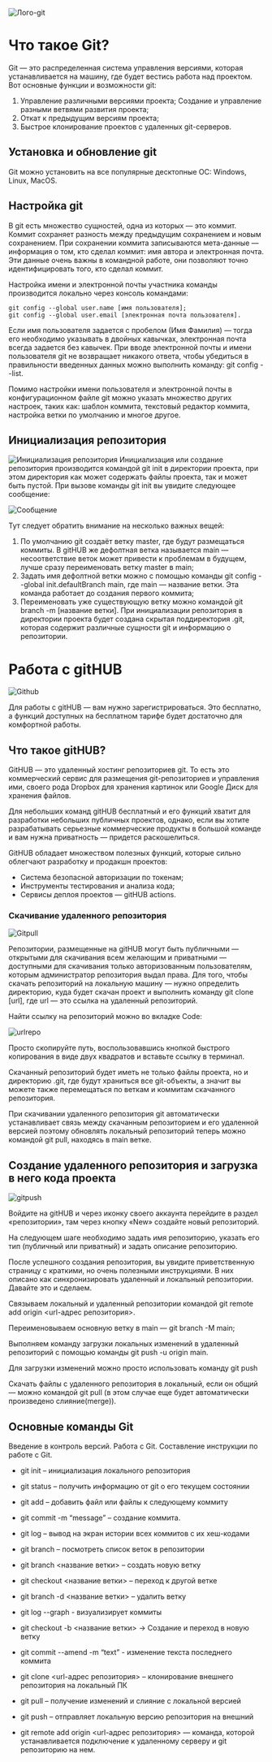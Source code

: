 ![Лого-git](images/logo_git.jpg)
# Что такое Git?


Git — это распределенная система управления версиями, которая устанавливается на машину, где будет вестись работа над проектом.  Вот основные функции и возможности git:

1. Управление различными версиями проекта;
Создание и управление разными ветвями развития проекта;
2. Откат к предыдущим версиям проекта;
3. Быстрое клонирование проектов с удаленных git-серверов.


## Установка и обновление git
Git можно установить на все популярные десктопные ОС: Windows, Linux, MacOS. 



## Настройка git
В git есть множество сущностей, одна из которых — это коммит. Коммит сохраняет разность между предыдущим сохранением и новым сохранением. При сохранении коммита записываются мета-данные — информация о том, кто сделал коммит: имя автора и электронная почта. Эти данные очень важны в командной работе, они позволяют точно идентифицировать того, кто сделал коммит.

Настройка имени и электронной почты участника команды производится локально через консоль командами:
```
git config --global user.name [имя пользователя];
git config --global user.email [электронная почта пользователя].
```
Если имя пользователя задается с пробелом (Имя Фамилия) — тогда его необходимо указывать в двойных кавычках, электронная почта всегда задается без кавычек. При вводе электронной почты и имени пользователя git не возвращает никакого ответа, чтобы убедиться в правильности введенных данных можно выполнить команду: git config --list.


Помимо настройки имени пользователя и электронной почты в конфигурационном файле git можно указать множество других настроек, таких как: шаблон коммита, текстовый редактор коммита, настройка ветки по умолчанию и многое другое. 



## Инициализация репозитория
![Инициализация репозитория](images/ini_git.png)
Инициализация или создание репозитория производится командой git init в директории проекта, при этом директория как может содержать файлы проекта, так и может быть пустой. При вызове команды git init вы увидите следующее сообщение:

![Сообщение](images/msg.png)


Тут следует обратить внимание на несколько важных вещей:

1. По умолчанию git создаёт ветку master, где будут размещаться коммиты. В gitHUB же дефолтная ветка называется main — несоответствие веток может привести к проблемам в будущем, лучше сразу переименовать ветку master в main;
2. Задать имя дефолтной ветки можно с помощью команды git config --global init.defaultBranch main, где main — название ветки. Эта команда работает до создания первого коммита;
3. Переименовать уже существующую ветку можно командой git branch -m [название ветки].
При инициализации репозитория в директории проекта будет создана скрытая поддиректория .git, которая содержит различные сущности git и информацию о репозитории.

# Работа с gitHUB

![Github](images/GitHub.png)

Для работы с gitHUB — вам нужно зарегистрироваться. Это бесплатно, а функций доступных на бесплатном тарифе будет достаточно для комфортной работы. 

## Что такое gitHUB?

GitHUB — это удаленный хостинг репозиториев git. То есть это коммерческий сервис для размещения git-репозиториев и управления ими, своего рода Dropbox для хранения картинок или Google Диск для хранения файлов.

Для небольших команд gitHUB бесплатный и его функций хватит для разработки небольших публичных проектов, однако, если вы хотите разрабатывать серьезные коммерческие продукты в большой команде и вам нужна приватность — придется раскошелиться.

GitHUB обладает множеством полезных функций, которые сильно облегчают разработку и продакшн проектов:

* Система безопасной авторизации по токенам;
* Инструменты тестирования и анализа кода;
* Сервисы деплоя проектов — gitHUB actions.

### Скачивание удаленного репозитория ###

![Gitpull](images/gitpull.png)

Репозитории, размещенные на gitHUB могут быть публичными — открытыми для скачивания всем желающим и приватными — доступными для скачивания только авторизованным пользователям, которым администратор репозитория выдал права. Для того, чтобы скачать репозиторий на локальную машину — нужно определить директорию, куда будет скачан проект и выполнить команду git clone [url], где url — это ссылка на удаленный репозиторий.

Найти ссылку на репозиторий можно во вкладке Code:

![urlrepo](images/urlrepo.png)

Просто скопируйте путь, воспользовавшись кнопкой быстрого копирования в виде двух квадратов и вставьте ссылку в терминал.


Скачанный репозиторий будет иметь не только файлы проекта, но и директорию .git, где будут храниться все git-объекты, а значит вы можете также перемещаться по веткам и коммитам скачанного репозитория. 

При скачивании удаленного репозитория git автоматически устанавливает связь между скачанным репозиторием и его удаленной версией поэтому обновлять локальный репозиторий теперь можно командой git pull, находясь в main ветке. 



## Создание удаленного репозитория и загрузка в него кода проекта ##

![gitpush](images/gitpush.png)

Войдите на gitHUB и через иконку своего аккаунта перейдите в раздел «репозитории», там через кнопку «New» создайте новый репозиторий.


На следующем шаге необходимо задать имя репозиторию, указать его тип (публичный или приватный) и задать описание репозиторию.


После успешного создания репозитория, вы увидите приветственную страницу с краткими, но очень полезными инструкциями. В них описано как синхронизировать удаленный и локальный репозитории. Давайте это и сделаем.

Связываем локальный и удаленный репозитории командой git remote add origin <url-адрес репозитория>. 

Переименовываем основную ветку в main — git branch -M main;


Выполняем команду загрузки локальных изменений в удаленный репозиторий с помощью команды git push -u origin main.

 Для загрузки изменений можно просто использовать команду git push


Скачать файлы с удаленного репозитория в локальный, если он общий — можно командой git pull (в этом случае еще будет автоматически произведено слияние(merge)). 

## Основные команды Git
Введение в контроль версий. Работа с Git. Составление инструкции по работе с Git.
* git init – инициализация локального репозитория
* git status – получить информацию от git о его текущем состоянии
* git add – добавить файл или файлы к следующему коммиту
* git commit -m “message” – создание коммита.
* git log – вывод на экран истории всех коммитов с их хеш-кодами
* git branch – посмотреть список веток в репозитории
* git branch <название ветки> – создать новую ветку
* git checkout <название ветки> – переход к другой ветке
* git branch -d <название ветки> – удалить ветку
* git log --graph - визуализирует коммиты
* git checkout -b <название ветки> -> Создание и переход в новую ветку
* git commit --amend -m “text” - изменение текста последнего коммита

* git clone <url-адрес репозитория> – клонирование внешнего репозитория на
локальный ПК
* git pull – получение изменений и слияние с локальной версией
* git push – отправляет локальную версию репозитория на внешний
* git remote add origin  <url-адрес репозитория> — команда, которой устанавливается подключение к удаленному серверу и git репозиторию на нем.

